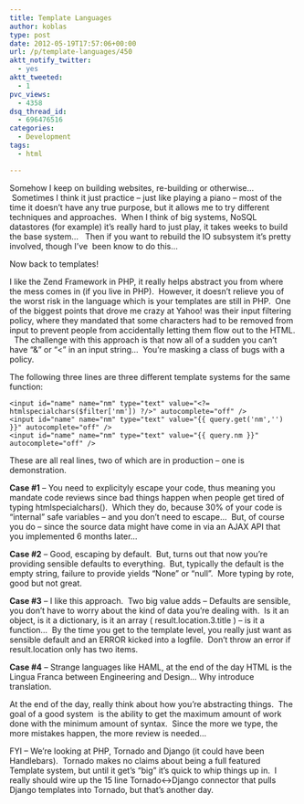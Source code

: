 ```yaml
---
title: Template Languages
author: koblas
type: post
date: 2012-05-19T17:57:06+00:00
url: /p/template-languages/450
aktt_notify_twitter:
  - yes
aktt_tweeted:
  - 1
pvc_views:
  - 4358
dsq_thread_id:
  - 696476516
categories:
  - Development
tags:
  - html

---
```

Somehow I keep on building websites, re-building or otherwise&#8230;  Sometimes I think it just practice &#8211; just like playing a piano &#8211; most of the time it doesn&#8217;t have any true purpose, but it allows me to try different techniques and approaches.  When I think of big systems, NoSQL datastores (for example) it&#8217;s really hard to just play, it takes weeks to build the base system&#8230;   Then if you want to rebuild the IO subsystem it&#8217;s pretty involved, though I&#8217;ve  been know to do this&#8230;

Now back to templates!

I like the Zend Framework in PHP, it really helps abstract you from where the mess comes in (if you live in PHP).  However, it doesn&#8217;t relieve you of the worst risk in the language which is your templates are still in PHP.  One of the biggest points that drove me crazy at Yahoo! was their input filtering policy, where they mandated that some characters had to be removed from input to prevent people from accidentally letting them flow out to the HTML.   The challenge with this approach is that now all of a sudden you can&#8217;t have &#8220;&&#8221; or &#8220;<&#8221; in an input string&#8230;  You&#8217;re masking a class of bugs with a policy.

The following three lines are three different template systems for the same function:

```
<input id="name" name="nm" type="text" value="<?= htmlspecialchars($filter['nm']) ?/>" autocomplete="off" />
<input id="name" name="nm" type="text" value="{{ query.get('nm','') }}" autocomplete="off" />
<input id="name" name="nm" type="text" value="{{ query.nm }}" autocomplete="off" />
```

These are all real lines, two of which are in production &#8211; one is demonstration.

**Case #1** &#8211; You need to explicityly escape your code, thus meaning you mandate code reviews since bad things happen when people get tired of typing htmlspecialchars().  Which they do, because 30% of your code is &#8220;internal&#8221; safe variables &#8211; and you don&#8217;t need to escape&#8230;  But, of course you do &#8211; since the source data might have come in via an AJAX API that you implemented 6 months later&#8230;

**Case #2** &#8211; Good, escaping by default.  But, turns out that now you&#8217;re providing sensible defaults to everything.  But, typically the default is the empty string, failure to provide yields &#8220;None&#8221; or &#8220;null&#8221;.  More typing by rote, good but not great.

**Case #3** &#8211; I like this approach.  Two big value adds &#8211; Defaults are sensible, you don&#8217;t have to worry about the kind of data you&#8217;re dealing with.  Is it an object, is it a dictionary, is it an array ( result.location.3.title ) &#8211; is it a function&#8230;  By the time you get to the template level, you really just want as sensible default and an ERROR kicked into a logfile.  Don&#8217;t throw an error if result.location only has two items.

**Case #4** &#8211; Strange languages like HAML, at the end of the day HTML is the Lingua Franca between Engineering and Design&#8230; Why introduce translation.

At the end of the day, really think about how you&#8217;re abstracting things.  The goal of a good system  is the ability to get the maximum amount of work done with the minimum amount of syntax.  Since the more we type, the more mistakes happen, the more review is needed&#8230;

FYI &#8211; We&#8217;re looking at PHP, Tornado and Django (it could have been Handlebars).  Tornado makes no claims about being a full featured Template system, but until it get&#8217;s &#8220;big&#8221; it&#8217;s quick to whip things up in.  I really should wire up the 15 line Tornado<->Django connector that pulls Django templates into Tornado, but that&#8217;s another day.
